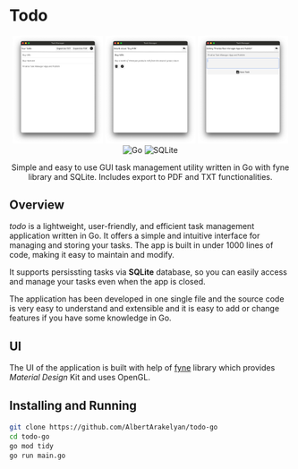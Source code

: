 # Todo

<div align="center">
  <img width="32%" src="./screenshots/screenshot-1.png" alt="Screenshot 1" />
  <img width="32%" src="./screenshots/screenshot-2.png" alt="Screenshot 2" />
  <img width="32%" src="./screenshots/screenshot-3.png" alt="Screenshot 3" />
</div>

<div align="center">
  <img src="https://img.shields.io/badge/go-%2300ADD8.svg?style=for-the-badge&logo=go&logoColor=white" alt="Go" title="Go">
  <img src="https://img.shields.io/badge/sqlite-%2307405e.svg?style=for-the-badge&logo=sqlite&logoColor=white" alt="SQLite" title="SQLite">
</div>

<p align="center">
  Simple and easy to use GUI task management utility written in Go with fyne library and SQLite. Includes export to PDF and TXT functionalities.
</p>

## Overview
_todo_ is a lightweight, user-friendly, and efficient task management application written in Go. It offers a simple and intuitive interface for managing and storing your tasks. The app is built in under 1000 lines of code, making it easy to maintain and modify.

It supports persissting tasks via **SQLite** database, so you can easily access and manage your tasks even when the app is closed.

The application has been developed in one single file and the source code is very easy to understand and extensible and it is easy to add or change features if you have some knowledge in Go.

## UI
The UI of the application is built with help of [fyne](https://fyne.io/) library which provides _Material Design_ Kit and uses OpenGL.

## Installing and Running
```bash
git clone https://github.com/AlbertArakelyan/todo-go
cd todo-go
go mod tidy
go run main.go
```
